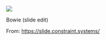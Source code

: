 ![](https://db-feed.s3.amazonaws.com/legacy/Screen_Shot_2019_10_30_at_3_07_28_PM-1572462552884.png)

Bowie (slide edit)

From: https://slide.constraint.systems/